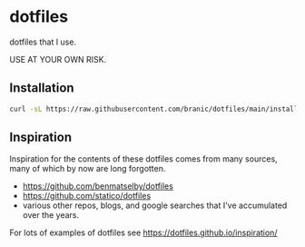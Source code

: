 # dotfiles

dotfiles that I use.

USE AT YOUR OWN RISK.

## Installation

```bash
curl -sL https://raw.githubusercontent.com/branic/dotfiles/main/install.sh | bash
```

## Inspiration

Inspiration for the contents of these dotfiles comes from many sources, many of which by now are long forgotten.

- <https://github.com/benmatselby/dotfiles>
- <https://github.com/statico/dotfiles>
- various other repos, blogs, and google searches that I've accumulated over the years.

For lots of examples of dotfiles see <https://dotfiles.github.io/inspiration/>

